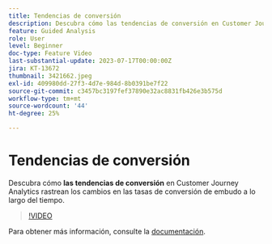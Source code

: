 ```yaml
---
title: Tendencias de conversión
description: Descubra cómo las tendencias de conversión en Customer Journey Analytics rastrean los cambios en las tasas de conversión de los embudos a lo largo del tiempo.
feature: Guided Analysis
role: User
level: Beginner
doc-type: Feature Video
last-substantial-update: 2023-07-17T00:00:00Z
jira: KT-13672
thumbnail: 3421662.jpeg
exl-id: 409980dd-27f3-4d7e-984d-8b0391be7f22
source-git-commit: c3457bc3197fef37890e32ac8831fb426e3b575d
workflow-type: tm+mt
source-wordcount: '44'
ht-degree: 25%

---
```


# Tendencias de conversión

Descubra cómo **las tendencias de conversión** en Customer Journey Analytics rastrean los cambios en las tasas de conversión de embudo a lo largo del tiempo.

>[!VIDEO](https://video.tv.adobe.com/v/3423492/?learn=on&captions=spa)

Para obtener más información, consulte la [documentación](https://experienceleague.adobe.com/docs/analytics-platform/using/guided-analysis/funnel/conversion-trends.html?lang=es).
